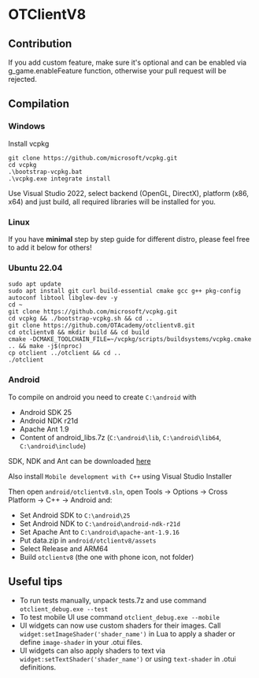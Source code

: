 # OTClientV8

## Contribution

If you add custom feature, make sure it's optional and can be enabled via g_game.enableFeature function, otherwise your pull request will be rejected.

## Compilation

### Windows

Install vcpkg

```
git clone https://github.com/microsoft/vcpkg.git
cd vcpkg
.\bootstrap-vcpkg.bat
.\vcpkg.exe integrate install
```

Use Visual Studio 2022, select backend (OpenGL, DirectX), platform (x86, x64) and just build, all required libraries will be installed for you.

### Linux

If you have **minimal** step by step guide for different distro, please feel free to add it below for others!

### Ubuntu 22.04

```
sudo apt update
sudo apt install git curl build-essential cmake gcc g++ pkg-config autoconf libtool libglew-dev -y
cd ~
git clone https://github.com/microsoft/vcpkg.git
cd vcpkg && ./bootstrap-vcpkg.sh && cd ..
git clone https://github.com/OTAcademy/otclientv8.git
cd otclientv8 && mkdir build && cd build
cmake -DCMAKE_TOOLCHAIN_FILE=~/vcpkg/scripts/buildsystems/vcpkg.cmake .. && make -j$(nproc)
cp otclient ../otclient && cd ..
./otclient
```

### Android

To compile on android you need to create `C:\android` with

- Android SDK 25
- Android NDK r21d
- Apache Ant 1.9
- Content of android_libs.7z (`C:\android\lib`, `C:\android\lib64`, `C:\android\include`)

SDK, NDK and Ant can be downloaded [here](https://drive.google.com/drive/folders/1jLnqB4zYqz3j3s9g3TraZdJQDOdlW7aM?usp=sharing)

Also install `Mobile development with C++` using Visual Studio Installer

Then open `android/otclientv8.sln`, open Tools -> Options -> Cross Platform -> C++ -> Android and:

- Set Android SDK to `C:\android\25`
- Set Android NDK to `C:\android\android-ndk-r21d`
- Set Apache Ant to `C:\android\apache-ant-1.9.16`
- Put data.zip in `android/otclientv8/assets`
- Select Release and ARM64
- Build `otclientv8` (the one with phone icon, not folder)

## Useful tips

- To run tests manually, unpack tests.7z and use command `otclient_debug.exe --test`
- To test mobile UI use command `otclient_debug.exe --mobile`
- UI widgets can now use custom shaders for their images. Call `widget:setImageShader('shader_name')` in Lua to apply a shader or define `image-shader` in your .otui files.
- UI widgets can also apply shaders to text via `widget:setTextShader('shader_name')` or using `text-shader` in .otui definitions.
